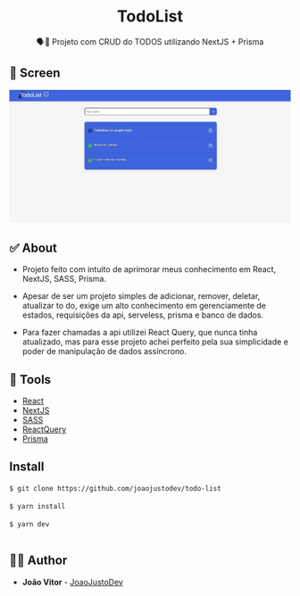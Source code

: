 <h1 align="center">
  <strong>TodoList</strong>
</h1>


<p align="center">
🗣👥 Projeto com CRUD do TODOS utilizando NextJS + Prisma
</p>

## 🎨 Screen

<img alt="Tela principal do site todolist" src="./.github/image.webp" />

<h3 align="center">

</h3>

## ✅ About

- Projeto feito com intuito de aprimorar meus conhecimento em React, NextJS, SASS, Prisma.

- Apesar de ser um projeto simples de adicionar, remover, deletar, atualizar to do, exige um alto conhecimento em gerenciamente de estados, requisições da api, serveless, prisma e banco de dados.

- Para fazer chamadas a api utilizei React Query, que nunca tinha atualizado, mas para esse projeto achei perfeito pela sua simplicidade e poder de manipulação de dados assíncrono.

## 🧰 Tools

- [React](https://reactjs.org/)
- [NextJS](https://nextjs.org/)
- [SASS](https://sass-lang.com/)
- [ReactQuery](https://tanstack.com/query/v4/?from=reactQueryV3&original=https://react-query-v3.tanstack.com/)
- [Prisma](https://www.prisma.io/)

## Install

```
$ git clone https://github.com/joaojustodev/todo-list

$ yarn install

$ yarn dev
 
```

## 🙋‍♂️ Author

- **João Vitor** - [JoaoJustoDev](https://github.com/joaojustodev)
